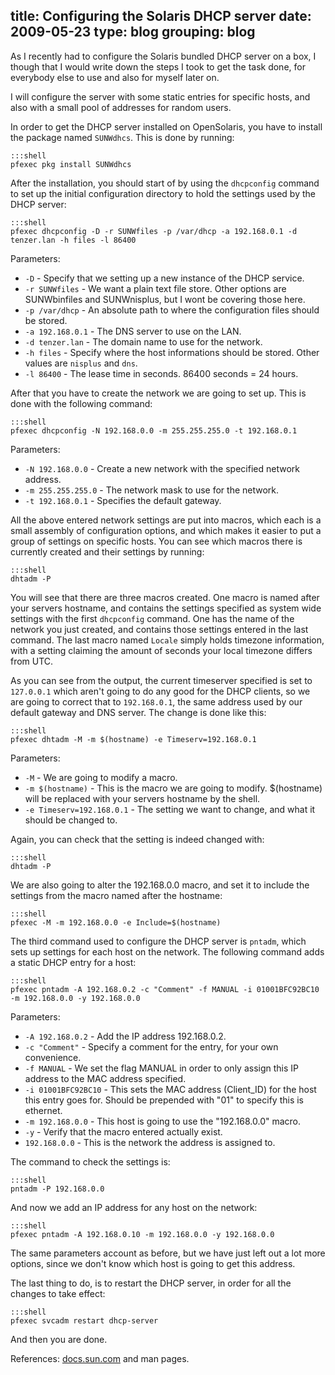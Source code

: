 title: Configuring the Solaris DHCP server
date: 2009-05-23
type: blog
grouping: blog
---
As I recently had to configure the Solaris bundled DHCP server on a box, I though that I would write down the steps I took to get the task done, for everybody else to use and also for myself later on.

I will configure the server with some static entries for specific hosts, and also with a small pool of addresses for random users.

In order to get the DHCP server installed on OpenSolaris, you have to install the package named `SUNWdhcs`. This is done by running:

    :::shell
    pfexec pkg install SUNWdhcs

After the installation, you should start of by using the `dhcpconfig` command to set up the initial configuration directory to hold the settings used by the DHCP server:

    :::shell
    pfexec dhcpconfig -D -r SUNWfiles -p /var/dhcp -a 192.168.0.1 -d tenzer.lan -h files -l 86400

Parameters:

- `-D` - Specify that we setting up a new instance of the DHCP service.
- `-r SUNWfiles` - We want a plain text file store. Other options are SUNWbinfiles and SUNWnisplus, but I wont be covering those here.
- `-p /var/dhcp` - An absolute path to where the configuration files should be stored.
- `-a 192.168.0.1` - The DNS server to use on the LAN.
- `-d tenzer.lan` - The domain name to use for the network.
- `-h files` - Specify where the host informations should be stored. Other values are `nisplus` and `dns`.
- `-l 86400` - The lease time in seconds. 86400 seconds = 24 hours.

After that you have to create the network we are going to set up. This is done with the following command:

    :::shell
    pfexec dhcpconfig -N 192.168.0.0 -m 255.255.255.0 -t 192.168.0.1

Parameters:

- `-N 192.168.0.0` - Create a new network with the specified network address.
- `-m 255.255.255.0` - The network mask to use for the network.
- `-t 192.168.0.1` - Specifies the default gateway.

All the above entered network settings are put into macros, which each is a small assembly of configuration options, and which makes it easier to put a group of settings on specific hosts. You can see which macros there is currently created and their settings by running:

    :::shell
    dhtadm -P

You will see that there are three macros created. One macro is named after your servers hostname, and contains the settings specified as system wide settings with the first `dhcpconfig` command.
One has the name of the network you just created, and contains those settings entered in the last command.
The last macro named `Locale` simply holds timezone information, with a setting claiming the amount of seconds your local timezone differs from UTC.

As you can see from the output, the current timeserver specified is set to `127.0.0.1` which aren't going to do any good for the DHCP clients, so we are going to correct that to `192.168.0.1`, the same address used by our default gateway and DNS server. The change is done like this:

    :::shell
    pfexec dhtadm -M -m $(hostname) -e Timeserv=192.168.0.1

Parameters:

- `-M` - We are going to modify a macro.
- `-m $(hostname)` - This is the macro we are going to modify. $(hostname) will be replaced with your servers hostname by the shell.
- `-e Timeserv=192.168.0.1` - The setting we want to change, and what it should be changed to.

Again, you can check that the setting is indeed changed with:

    :::shell
    dhtadm -P

We are also going to alter the 192.168.0.0 macro, and set it to include the settings from the macro named after the hostname:

    :::shell
    pfexec -M -m 192.168.0.0 -e Include=$(hostname)

The third command used to configure the DHCP server is `pntadm`, which sets up settings for each host on the network. The following command adds a static DHCP entry for a host:

    :::shell
    pfexec pntadm -A 192.168.0.2 -c "Comment" -f MANUAL -i 01001BFC92BC10 -m 192.168.0.0 -y 192.168.0.0

Parameters:

- `-A 192.168.0.2` - Add the IP address 192.168.0.2.
- `-c "Comment"` - Specify a comment for the entry, for your own convenience.
- `-f MANUAL` - We set the flag MANUAL in order to only assign this IP address to the MAC address specified.
- `-i 01001BFC92BC10` - This sets the MAC address (Client_ID) for the host this entry goes for. Should be prepended with "01" to specify this is ethernet.
- `-m 192.168.0.0` - This host is going to use the "192.168.0.0" macro.
- `-y` - Verify that the macro entered actually exist.
- `192.168.0.0` - This is the network the address is assigned to.

The command to check the settings is:

    :::shell
    pntadm -P 192.168.0.0

And now we add an IP address for any host on the network:

    :::shell
    pfexec pntadm -A 192.168.0.10 -m 192.168.0.0 -y 192.168.0.0

The same parameters account as before, but we have just left out a lot more options, since we don't know which host is going to get this address.

The last thing to do, is to restart the DHCP server, in order for all the changes to take effect:

    :::shell
    pfexec svcadm restart dhcp-server

And then you are done.

References: [docs.sun.com](http://docs.sun.com/app/docs/doc/816-4554/dhcptm-1?a=view) and man pages.
